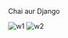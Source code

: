 Chai aur Django
    
![w1](https://github.com/Abdullah00110/Chaiaurdjango/assets/148894144/cbcf16f3-1016-4ef5-8811-70ff22e7177d)
![w2](https://github.com/Abdullah00110/Chaiaurdjango/assets/148894144/5673ca78-7217-48ef-964e-e27793e6c8de)

